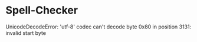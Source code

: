 # Spell-Checker
UnicodeDecodeError: 'utf-8' codec can't decode byte 0x80 in position 3131: invalid start byte
